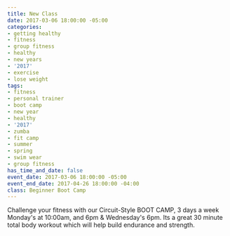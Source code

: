 ```yaml
---
title: New Class
date: 2017-03-06 18:00:00 -05:00
categories:
- getting healthy
- fitness
- group fitness
- healthy
- new years
- '2017'
- exercise
- lose weight
tags:
- fitness
- personal trainer
- boot camp
- new year
- healthy
- '2017'
- zumba
- fit camp
- summer
- spring
- swim wear
- group fitness
has_time_and_date: false
event_date: 2017-03-06 18:00:00 -05:00
event_end_date: 2017-04-26 18:00:00 -04:00
class: Beginner Boot Camp
---
```




Challenge your fitness with our Circuit-Style BOOT CAMP,  3 days a week Monday's at 10:00am, and 6pm & Wednesday's 6pm. Its a great 30 minute total body workout which will help build endurance and strength. 
